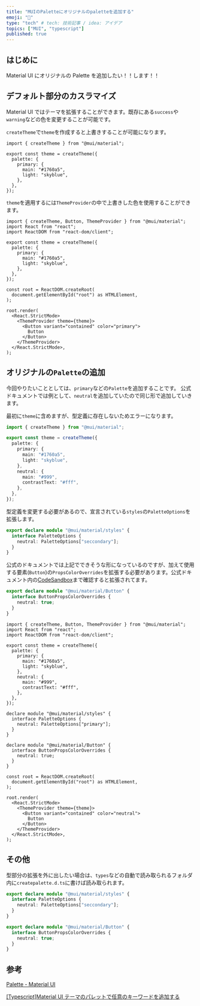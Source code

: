 ```yaml
---
title: "MUIのPaletteにオリジナルのpaletteを追加する"
emoji: "🐥"
type: "tech" # tech: 技術記事 / idea: アイデア
topics: ["MUI", "typescript"]
published: true
---
```


## はじめに

Material UI にオリジナルの Palette を追加したい！！します！！

## デフォルト部分のカスラマイズ

Material UI ではテーマを拡張することができます。既存にある`success`や`warning`などの色を変更することが可能です。

`createTheme`で`theme`を作成すると上書きすることが可能になります。

```ts:index.tsx
import { createTheme } from "@mui/material";

export const theme = createTheme({
  palette: {
    primary: {
      main: "#1760a5",
      light: "skyblue",
    },
  },
});
```

`theme`を適用するには`ThemeProvider`の中で上書きした色を使用することができます。

```tsx:index.tsx
import { createTheme, Button, ThemeProvider } from "@mui/material";
import React from "react";
import ReactDOM from "react-dom/client";

export const theme = createTheme({
  palette: {
    primary: {
      main: "#1760a5",
      light: "skyblue",
    },
  },
});

const root = ReactDOM.createRoot(
  document.getElementById("root") as HTMLElement,
);

root.render(
  <React.StrictMode>
    <ThemeProvider theme={theme}>
      <Button variant="contained" color="primary">
        Button
      </Button>
    </ThemeProvider>
  </React.StrictMode>,
);
```

## オリジナルの`Palette`の追加

今回やりたいこととしては、`primary`などの`Palette`を追加することです。
公式ドキュメントでは例として、`neutral`を追加していたので同じ形で追加していきます。

最初に`theme`に含めますが、型定義に存在しないためエラーになります。

```ts:index.ts
import { createTheme } from "@mui/material";

export const theme = createTheme({
  palette: {
    primary: {
      main: "#1760a5",
      light: "skyblue",
    },
    neutral: {
      main: "#999",
      contrastText: "#fff",
    },
  },
});
```

型定義を変更する必要があるので、宣言されている`styles`の`PaletteOptions`を拡張します。

```ts
export declare module "@mui/material/styles" {
  interface PaletteOptions {
    neutral: PaletteOptions["seccondary"];
  }
}
```

公式のドキュメントでは上記でできそうな形になっているのですが、加えて使用する要素(`Button`)の`PropsColorOverrides`を拡張する必要があります。公式ドキュメント内の[CodeSandbox](https://codesandbox.io/s/ywmg2y?file=/demo.tsx)まで確認すると拡張されてます。

```ts:index.ts
export declare module "@mui/material/Button" {
  interface ButtonPropsColorOverrides {
    neutral: true;
  }
}
```

```ts:index.tsx
import { createTheme, Button, ThemeProvider } from "@mui/material";
import React from "react";
import ReactDOM from "react-dom/client";

export const theme = createTheme({
  palette: {
    primary: {
      main: "#1760a5",
      light: "skyblue",
    },
    neutral: {
      main: "#999",
      contrastText: "#fff",
    },
  },
});

declare module "@mui/material/styles" {
  interface PaletteOptions {
    neutral: PaletteOptions["primary"];
  }
}

declare module "@mui/material/Button" {
  interface ButtonPropsColorOverrides {
    neutral: true;
  }
}

const root = ReactDOM.createRoot(
  document.getElementById("root") as HTMLElement,
);

root.render(
  <React.StrictMode>
    <ThemeProvider theme={theme}>
      <Button variant="contained" color="neutral">
        Button
      </Button>
    </ThemeProvider>
  </React.StrictMode>,
);
```

## その他

型部分の拡張を外に出したい場合は、`types`などの自動で読み取られるフォルダ内に`createpalette.d.ts`に書けば読み取られます。

```ts:types/createPalette.d.ts
export declare module "@mui/material/styles" {
  interface PaletteOptions {
    neutral: PaletteOptions["seccondary"];
  }
}

export declare module "@mui/material/Button" {
  interface ButtonPropsColorOverrides {
    neutral: true;
  }
}
```

## 参考

[Palette - Material UI](https://mui.com/material-ui/customization/palette/)

[[Typescript]Material UI テーマのパレットで任意のキーワードを追加する](https://zenn.dev/tttela/articles/c197e2567f31130dd8e1)
